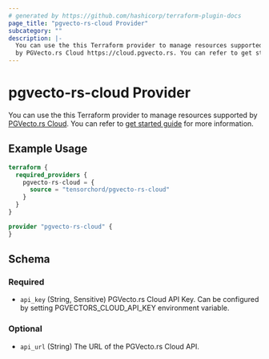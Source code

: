 ```yaml
---
# generated by https://github.com/hashicorp/terraform-plugin-docs
page_title: "pgvecto-rs-cloud Provider"
subcategory: ""
description: |-
  You can use the this Terraform provider to manage resources supported
  by PGVecto.rs Cloud https://cloud.pgvecto.rs. You can refer to get started guide https://docs.pgvecto.rs/cloud/manage/terraform.html for more information.
---
```


# pgvecto-rs-cloud Provider

You can use the this Terraform provider to manage resources supported 
by [PGVecto.rs Cloud](https://cloud.pgvecto.rs). You can refer to [get started guide](https://docs.pgvecto.rs/cloud/manage/terraform.html) for more information.

## Example Usage

```terraform
terraform {
  required_providers {
    pgvecto-rs-cloud = {
      source = "tensorchord/pgvecto-rs-cloud"
    }
  }
}

provider "pgvecto-rs-cloud" {
}
```

<!-- schema generated by tfplugindocs -->
## Schema

### Required

- `api_key` (String, Sensitive) PGVecto.rs Cloud API Key. Can be configured by setting PGVECTORS_CLOUD_API_KEY environment variable.

### Optional

- `api_url` (String) The URL of the PGVecto.rs Cloud API.

